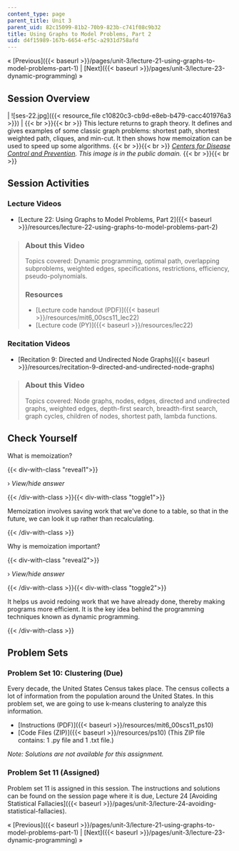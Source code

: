 ```yaml
---
content_type: page
parent_title: Unit 3
parent_uid: 82c15099-81b2-70b9-823b-c741f08c9b32
title: Using Graphs to Model Problems, Part 2
uid: d4f15989-167b-6654-ef5c-a2931d758afd
---
```


« [Previous]({{< baseurl >}}/pages/unit-3/lecture-21-using-graphs-to-model-problems-part-1) | [Next]({{< baseurl >}}/pages/unit-3/lecture-23-dynamic-programming) »

Session Overview
----------------

| ![ses-22.jpg]({{< resource_file c10820c3-cb9d-e8eb-b479-cacc401976a3 >}}) |  {{< br >}}{{< br >}} This lecture returns to graph theory. It defines and gives examples of some classic graph problems: shortest path, shortest weighted path, cliques, and min-cut. It then shows how memoization can be used to speed up some algorithms. {{< br >}}{{< br >}} _[Centers for Disease Control and Prevention](http://www.cdc.gov/). This image is in the public domain._ {{< br >}}{{< br >}}  

Session Activities
------------------

### Lecture Videos

*   [Lecture 22: Using Graphs to Model Problems, Part 2]({{< baseurl >}}/resources/lecture-22-using-graphs-to-model-problems-part-2)

> ### About this Video
> 
> Topics covered: Dynamic programming, optimal path, overlapping subproblems, weighted edges, specifications, restrictions, efficiency, pseudo-polynomials.
> 
> ### Resources
> 
> *   [Lecture code handout (PDF)]({{< baseurl >}}/resources/mit6_00scs11_lec22)
> *   [Lecture code (PY)]({{< baseurl >}}/resources/lec22)

### Recitation Videos

*   [Recitation 9: Directed and Undirected Node Graphs]({{< baseurl >}}/resources/recitation-9-directed-and-undirected-node-graphs)

> ### About this Video
> 
> Topics covered: Node graphs, nodes, edges, directed and undirected graphs, weighted edges, depth-first search, breadth-first search, graph cycles, children of nodes, shortest path, lambda functions.

Check Yourself
--------------

What is memoization?

{{< div-with-class "reveal1">}}

› _View/hide answer_

{{< /div-with-class >}}{{< div-with-class "toggle1">}}

Memoization involves saving work that we've done to a table, so that in the future, we can look it up rather than recalculating.

{{< /div-with-class >}}

Why is memoization important?

{{< div-with-class "reveal2">}}

› _View/hide answer_

{{< /div-with-class >}}{{< div-with-class "toggle2">}}

It helps us avoid redoing work that we have already done, thereby making programs more efficient. It is the key idea behind the programming techniques known as dynamic programming.

{{< /div-with-class >}}

Problem Sets
------------

### Problem Set 10: Clustering (Due)

Every decade, the United States Census takes place. The census collects a lot of information from the population around the United States. In this problem set, we are going to use k-means clustering to analyze this information.

*   [Instructions (PDF)]({{< baseurl >}}/resources/mit6_00scs11_ps10)
*   [Code Files (ZIP)]({{< baseurl >}}/resources/ps10) (This ZIP file contains: 1 .py file and 1 .txt file.)

_Note: Solutions are not available for this assignment._

### Problem Set 11 (Assigned)

Problem set 11 is assigned in this session. The instructions and solutions can be found on the session page where it is due, Lecture 24 [Avoiding Statistical Fallacies]({{< baseurl >}}/pages/unit-3/lecture-24-avoiding-statistical-fallacies).

« [Previous]({{< baseurl >}}/pages/unit-3/lecture-21-using-graphs-to-model-problems-part-1) | [Next]({{< baseurl >}}/pages/unit-3/lecture-23-dynamic-programming) »